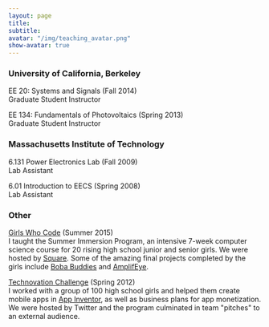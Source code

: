 ```yaml
---
layout: page
title: 
subtitle:
avatar: "/img/teaching_avatar.png"
show-avatar: true
---
```


### University of California, Berkeley

EE 20: Systems and Signals (Fall 2014)  
Graduate Student Instructor

EE 134: Fundamentals of Photovoltaics (Spring 2013)  
Graduate Student Instructor

### Massachusetts Institute of Technology

6.131 Power Electronics Lab (Fall 2009)  
Lab Assistant

6.01 Introduction to EECS (Spring 2008)  
Lab Assistant

### Other

[Girls Who Code](http://girlswhocode.com/summer-immersion-programs/) (Summer 2015)  
I taught the Summer Immersion Program, an intensive 7-week computer science course for 20 rising high school junior and senior girls.
We were hosted by [Square](https://squareup.com/). Some of the amazing final projects completed by the girls include [Boba Buddies](http://bobabuddies.github.io) and [AmplifEye](http://theamplifeyers.github.io/). 

[Technovation Challenge](http://www.technovationchallenge.org/) (Spring 2012)  
I worked with a group of 100 high school girls and helped them create mobile apps in [App Inventor](http://appinventor.mit.edu/), as well as business plans for app monetization.
We were hosted by Twitter and the program culminated in team "pitches" to an external audience.


            
           
	